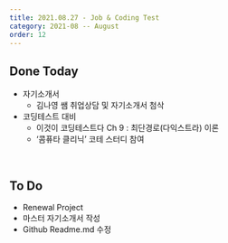 ```yaml
---
title: 2021.08.27 - Job & Coding Test
category: 2021-08 -- August
order: 12
---
```




## Done Today

- 자기소개서
  - 김나영 쌤 취업상담 및 자기소개서 첨삭
- 코딩테스트 대비
  - 이것이 코딩테스트다 Ch 9 : 최단경로(다익스트라) 이론
  - ‘콤퓨타 클리닉’ 코테 스터디 참여


<br>

## To Do

- Renewal Project
- 마스터 자기소개서 작성
- Github Readme.md 수정

